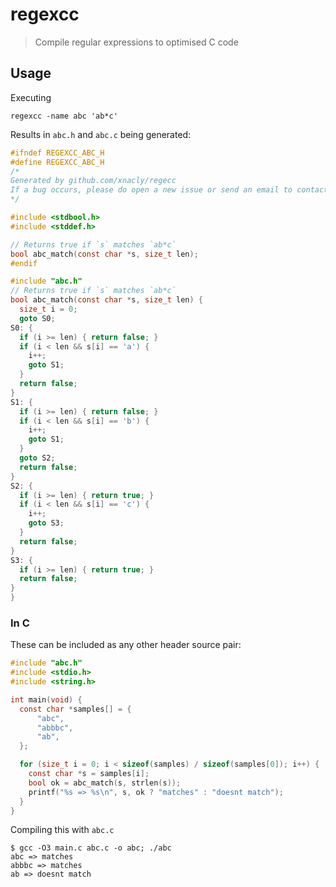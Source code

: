 # regexcc

> Compile regular expressions to optimised C code 

## Usage

Executing 

```shell
regexcc -name abc 'ab*c'
```

Results in `abc.h` and `abc.c` being generated:

```c
#ifndef REGEXCC_ABC_H
#define REGEXCC_ABC_H
/* 
Generated by github.com/xnacly/regecc 
If a bug occurs, please do open a new issue or send an email to contact@xnacly.me 
*/

#include <stdbool.h>
#include <stddef.h>

// Returns true if `s` matches `ab*c`
bool abc_match(const char *s, size_t len);
#endif
```

```c
#include "abc.h"
// Returns true if `s` matches `ab*c`
bool abc_match(const char *s, size_t len) {
  size_t i = 0;
  goto S0;
S0: {
  if (i >= len) { return false; }
  if (i < len && s[i] == 'a') {
    i++;
    goto S1;
  }
  return false;
}
S1: {
  if (i >= len) { return false; }
  if (i < len && s[i] == 'b') {
    i++;
    goto S1;
  }
  goto S2;
  return false;
}
S2: {
  if (i >= len) { return true; }
  if (i < len && s[i] == 'c') {
    i++;
    goto S3;
  }
  return false;
}
S3: {
  if (i >= len) { return true; }
  return false;
}
}
```

### In C

These can be included as any other header source pair:

```c
#include "abc.h"
#include <stdio.h>
#include <string.h>

int main(void) {
  const char *samples[] = {
      "abc",
      "abbbc",
      "ab",
  };

  for (size_t i = 0; i < sizeof(samples) / sizeof(samples[0]); i++) {
    const char *s = samples[i];
    bool ok = abc_match(s, strlen(s));
    printf("%s => %s\n", s, ok ? "matches" : "doesnt match");
  }
}
```

Compiling this with `abc.c`

```shell
$ gcc -O3 main.c abc.c -o abc; ./abc
abc => matches
abbbc => matches
ab => doesnt match
```
